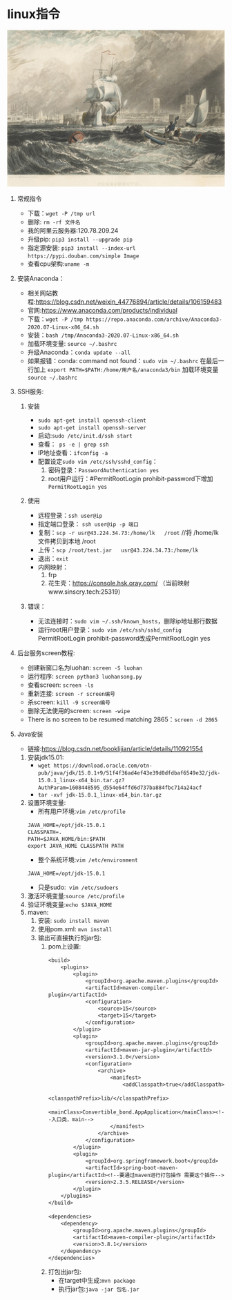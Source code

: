 # linux指令
![Image text](./bg.jpg)


1. 常规指令
	* 下载：`wget -P /tmp url`
	* 删除: `rm -rf 文件名`
	* 我的阿里云服务器:120.78.209.24
	* 升级pip: `pip3 install --upgrade pip`
	* 指定源安装: `pip3 install --index-url https://pypi.douban.com/simple Image`
	* 查看cpu架构:`uname -m`
	
2. 安装Anaconda：
	* 相关网站教程:https://blog.csdn.net/weixin_44776894/article/details/106159483
	* 官网:https://www.anaconda.com/products/individual
	* 下载：`wget -P /tmp https://repo.anaconda.com/archive/Anaconda3-2020.07-Linux-x86_64.sh`
	* 安装：`bash /tmp/Anaconda3-2020.07-Linux-x86_64.sh`
	* 加载环境变量: `source ~/.bashrc`
	* 升级Anaconda：`conda update --all`
	* 如果报错：conda: command not found：`sudo vim ~/.bashrc` 在最后一行加上 `export PATH=$PATH:/home/用户名/anaconda3/bin` 加载环境变量`source ~/.bashrc`

3. SSH服务:
	1. 安装
		* `sudo apt-get install openssh-client`
		* `sudo apt-get install openssh-server`
		* 启动:`sudo /etc/init.d/ssh start`
		* 查看：` ps -e | grep ssh`
		* IP地址查看：`ifconfig -a`
		* 配置设定`sudo vim /etc/ssh/sshd_config`：
			1. 密码登录：`PasswordAuthentication yes`
			2. root用户运行：#PermitRootLogin prohibit-password下增加`PermitRootLogin yes`
	2. 使用
		* 远程登录：`ssh user@ip`
		* 指定端口登录： `ssh user@ip -p 端口`
		* 复制：`scp -r usr@43.224.34.73:/home/lk   /root`  //将 /home/lk 文件拷贝到本地 /root 
		* 上传：`scp /root/test.jar   usr@43.224.34.73:/home/lk`
		* 退出：`exit`
		* 内网映射：
			1. frp
			2. 花生壳：https://console.hsk.oray.com/ （当前映射www.sinscry.tech:25319）
	
	3. 错误：
		* 无法连接时：`sudo vim ~/.ssh/known_hosts`，删除ip地址那行数据
		* 运行root用户登录：`sudo vim /etc/ssh/sshd_config` PermitRootLogin prohibit-password改成PermitRootLogin yes

4. 后台服务screen教程:
	* 创建新窗口名为luohan: `screen -S luohan`
	* 运行程序: `screen python3 luohansong.py`
	* 查看screen: `screen -ls`
	* 重新连接: `screen -r screen编号`
	* 杀screen: `kill -9 screen编号`
	* 删除无法使用的screen: `screen -wipe`
	* There is no screen to be resumed matching 2865：`screen -d 2865`
	
5. Java安装
	* 链接:https://blog.csdn.net/booklijian/article/details/110921554
	1. 安装jdk15.01:
		* `wget https://download.oracle.com/otn-pub/java/jdk/15.0.1+9/51f4f36ad4ef43e39d0dfdbaf6549e32/jdk-15.0.1_linux-x64_bin.tar.gz?AuthParam=1608448595_d554e64ffd6d737ba884fbc714a24acf`
		*  `tar -xvf jdk-15.0.1_linux-x64_bin.tar.gz`
	2. 设置环境变量:
		* 所有用户环境:`vim /etc/profile`
		```
		JAVA_HOME=/opt/jdk-15.0.1
		CLASSPATH=.
		PATH=$JAVA_HOME/bin:$PATH
		export JAVA_HOME CLASSPATH PATH
		```
		* 整个系统环境:`vim /etc/environment`
		```
		JAVA_HOME=/opt/jdk-15.0.1
		```
		* 只是sudo:` vim /etc/sudoers`
	3. 激活环境变量:`source /etc/profile`
	4. 验证环境变量:`echo $JAVA_HOME`
	5. maven:
		1. 安装: `sudo install maven`
		2. 使用pom.xml: `mvn install`
		3. 输出可直接执行的jar包:
			1. pom上设置:
				```
				<build>
					<plugins>
						<plugin>
							<groupId>org.apache.maven.plugins</groupId>
							<artifactId>maven-compiler-plugin</artifactId>
							<configuration>
								<source>15</source>
								<target>15</target>
							</configuration>
						</plugin>
						<plugin>
							<groupId>org.apache.maven.plugins</groupId>
							<artifactId>maven-jar-plugin</artifactId>
							<version>3.1.0</version>
							<configuration>
								<archive>
									<manifest>
										<addClasspath>true</addClasspath>
										<classpathPrefix>lib/</classpathPrefix>
										<mainClass>Convertible_bond.AppApplication</mainClass><!--入口类，main-->
									</manifest>
								</archive>
							</configuration>
						</plugin>
						<plugin>
							<groupId>org.springframework.boot</groupId>
							<artifactId>spring-boot-maven-plugin</artifactId><!--要通过maven进行打包操作 需要这个插件-->
							<version>2.3.5.RELEASE</version>
						</plugin>
					</plugins>
				</build>
				
				<dependencies>
					<dependency>
						<groupId>org.apache.maven.plugins</groupId>
						<artifactId>maven-compiler-plugin</artifactId>
						<version>3.8.1</version>
					</dependency>
				</dependencies>
				```
			2. 打包出jar包:
				* 在target中生成:`mvn package`
				* 执行jar包:`java -jar 包名.jar`
		
